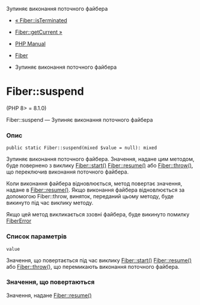 Зупиняє виконання поточного файбера

-   [« Fiber::isTerminated](fiber.isterminated.md)
    
-   [Fiber::getCurrent »](fiber.getcurrent.md)
    
-   [PHP Manual](index.md)
    
-   [Fiber](class.fiber.md)
    
-   Зупиняє виконання поточного файбера
    

# Fiber::suspend

(PHP 8> = 8.1.0)

Fiber::suspend — Зупиняє виконання поточного файбера

### Опис

```methodsynopsis
public static Fiber::suspend(mixed $value = null): mixed
```

Зупиняє виконання поточного файбера. Значення, надане цим методом, буде повернено з виклику [Fiber::start()](fiber.start.md) [Fiber::resume()](fiber.resume.md) або [Fiber::throw()](fiber.throw.md), що переключив виконання поточного файбера.

Коли виконання файбера відновлюється, метод повертає значення, надане в [Fiber::resume()](fiber.resume.md). Якщо виконання файбера відновлюється за допомогою Fiber::throw, виняток, переданий цьому методу, буде викинуто під час виклику методу.

Якщо цей метод викликається ззовні файбера, буде викинуто помилку [FiberError](class.fibererror.md)

### Список параметрів

`value`

Значення, що повертається під час виклику [Fiber::start()](fiber.start.md) [Fiber::resume()](fiber.resume.md) або [Fiber::throw()](fiber.throw.md), що перемикають виконання поточного файбера.

### Значення, що повертаються

Значення, надане [Fiber::resume()](fiber.resume.md)